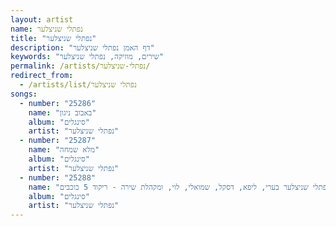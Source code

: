 ```yaml
---
layout: artist
name: נפתלי שניצלער
title: "נפתלי שניצלער"
description: "דף האמן נפתלי שניצלער"
keywords: "שירים, מוזיקה, נפתלי שניצלער"
permalink: /artists/נפתלי-שניצלער/
redirect_from:
  - /artists/list/נפתלי שניצלער
songs:
  - number: "25286"
    name: "באבוב ניגון"
    album: "סינגלים"
    artist: "נפתלי שניצלער"
  - number: "25287"
    name: "מלא שמחה"
    album: "סינגלים"
    artist: "נפתלי שניצלער"
  - number: "25288"
    name: "נפתלי שניצלער בערי, ליפא, דסקל, שמואלי, לוי, ומקהלת שירה - ריקוד 5 כוכבים"
    album: "סינגלים"
    artist: "נפתלי שניצלער"
---
```

